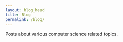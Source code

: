 ```yaml
---
layout: blog_head
title: Blog
permalink: /blog/
---
```


Posts about various computer science related topics.
